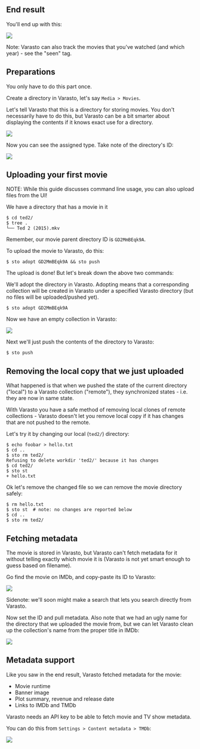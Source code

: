 End result
----------

You'll end up with this:

![](endresult.png)

Note: Varasto can also track the movies that you've watched (and which year) - see the "seen" tag.


Preparations
------------

You only have to do this part once.

Create a directory in Varasto, let's say `Media > Movies`.

Let's tell Varasto that this is a directory for storing movies. You don't necessarily have
to do this, but Varasto can be a bit smarter about displaying the contents if it knows exact
use for a directory.

![](directorytype.png)

Now you can see the assigned type. Take note of the directory's ID:

![](directoryid.png)


Uploading your first movie
--------------------------

NOTE: While this guide discusses command line usage, you can also upload files from the UI!

We have a directory that has a movie in it

```
$ cd ted2/
$ tree .
└── Ted 2 (2015).mkv
```

Remember, our movie parent directory ID is `GD2MmBEqk9A`.

To upload the movie to Varasto, do this:

```
$ sto adopt GD2MmBEqk9A && sto push
```

The upload is done! But let's break down the above two commands:

We'll adopt the directory in Varasto. Adopting means that a corresponding collection will
be created in Varasto under a specified Varasto directory (but no files will be
uploaded/pushed yet).

```
$ sto adopt GD2MmBEqk9A
```

Now we have an empty collection in Varasto:

![](adoption.png)

Next we'll just push the contents of the directory to Varasto:

```
$ sto push
```

Removing the local copy that we just uploaded
---------------------------------------------

What happened is that when we pushed the state of the current directory ("local") to a
Varasto collection ("remote"), they synchronized states - i.e. they are now in same state.

With Varasto you have a safe method of removing local clones of remote collections - Varasto
doesn't let you remove local copy if it has changes that are not pushed to the remote.

Let's try it by changing our local (`ted2/`) directory:

```
$ echo foobar > hello.txt
$ cd ..
$ sto rm ted2/
Refusing to delete workdir 'ted2/' because it has changes
$ cd ted2/
$ sto st
+ hello.txt
```

Ok let's remove the changed file so we can remove the movie directory safely:

```
$ rm hello.txt
$ sto st  # note: no changes are reported below
$ cd ..
$ sto rm ted2/
```


Fetching metadata
-----------------

The movie is stored in Varasto, but Varasto can't fetch metadata for it without telling
exactly which movie it is (Varasto is not yet smart enough to guess based on filename).

Go find the movie on IMDb, and copy-paste its ID to Varasto:

![](imdb-id.png)

Sidenote: we'll soon might make a search that lets you search directly from Varasto.

Now set the ID and pull metadata. Also note that we had an ugly name for the directory
that we uploaded the movie from, but we can let Varasto clean up the collection's name
from the proper title in IMDb:

![](pull-metadata.png)


Metadata support
----------------

Like you saw in the end result, Varasto fetched metadata for the movie:

- Movie runtime
- Banner image
- Plot summary, revenue and release date
- Links to IMDb and TMDb

Varasto needs an API key to be able to fetch movie and TV show metadata.

You can do this from `Settings > Content metadata > TMDb`:

![](tmdb-apikey.png)
